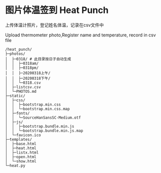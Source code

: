 # 图片体温签到 Heat Punch
上传体温计照片，登记姓名体温，记录在csv文件中

Upload thermometer photo,Register name and temperature, record in csv file

```
/heat_punch/
├─photos/
│  ├─0318/ # 此目录按日子自动生成
│  │  ├─0318am/
│  │  ├─0318pm/
│  │  ├─20200318上午/
│  │  ├─20200318下午/
│  │  └─0318.csv
│  ├─listcsv.csv
│  └─PHOTOS.md
├─static/
│  ├─css/
│  │  ├─bootstrap.min.css
│  │  └─bootstrap.min.css.map
│  ├─fonts/
│  │  └─SourceHanSansSC-Medium.otf
│  ├─js/
│  │  ├─bootstrap.bundle.min.js
│  │  └─bootstrap.bundle.min.js.map
│  └─favicon.ico
├─templates/
│  ├─base.html
│  ├─heat.html
│  ├─listx.html
│  ├─open.html
│  └─show.html
└─heat.py
```